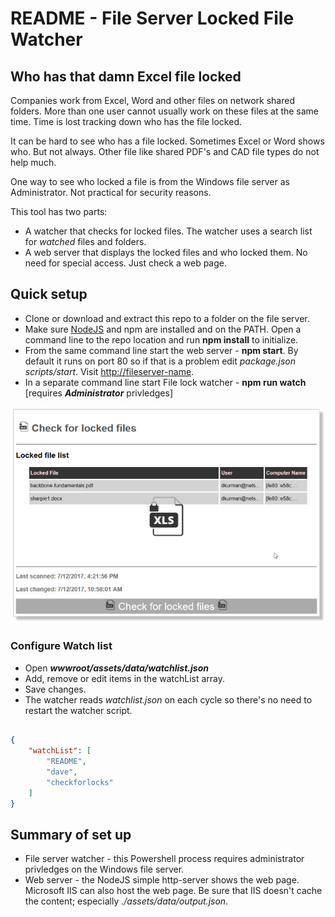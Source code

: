# README - File Server Locked File Watcher

## Who has that damn Excel file locked

Companies work from Excel, Word and other files on network shared folders.  More than one user cannot usually work on these files at the same time.  Time is lost tracking down who has the file locked.

It can be hard to see who has a file locked. Sometimes Excel or Word shows who.  But not always. Other file like shared PDF's and CAD file types do not help much.

One way to see who locked a file is from the Windows file server as Administrator. Not practical for security reasons.

This tool has two parts:

* A watcher that checks for locked files. The watcher uses a search list for _watched_ files and folders.
* A web server that displays the locked files and who locked them. No need for special access. Just check a web page.

## Quick setup

* Clone or download and extract this repo to a folder on the file server.
* Make sure [NodeJS](https://nodejs.org/en/) and npm are installed and on the PATH.  Open a command line to the repo location and run **npm install** to initialize.
* From the same command line start the web server - **npm start**.  By default it runs on port 80 so if that is a problem edit _package.json_ _scripts/start_.  Visit [http://fileserver-name](http://fileserver-name/).
* In a separate command line start File lock watcher - **npm run watch** [requires _**Administrator**_ privledges]

![Screenshot](./wwwroot/assets/img/check-lock-files-screenshot.png)

### Configure Watch list

* Open _**wwwroot/assets/data/watchlist.json**_
* Add, remove or edit items in the watchList array.
* Save changes.
* The watcher reads _watchlist.json_ on each cycle so there's no need to restart the watcher script.

```json

{
    "watchList": [
        "README",
        "dave",
        "checkforlocks"
    ]
}

```

## Summary of set up

* File server watcher - this Powershell process requires administrator privledges on the Windows file server.
* Web server - the NodeJS simple http-server shows the web page. Microsoft IIS can also host the web page.  Be sure that IIS doesn't cache the content; especially _./assets/data/output.json_.
